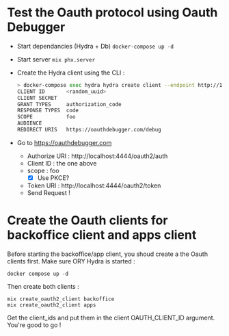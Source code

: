 # Test the Oauth protocol using Oauth Debugger
 
- Start dependancies (Hydra + Db) `docker-compose up -d`
- Start server `mix phx.server`
- Create the Hydra client using the CLI :

    ```bash
    > docker-compose exec hydra hydra create client --endpoint http://127.0.0.1:4445 --token-endpoint-auth-method none --scope foo --redirect-uri https://oauthdebugger.com/debug
    CLIENT ID       <random_uuid>
    CLIENT SECRET
    GRANT TYPES     authorization_code
    RESPONSE TYPES  code
    SCOPE           foo
    AUDIENCE
    REDIRECT URIS   https://oauthdebugger.com/debug
    ```
- Go to https://oauthdebugger.com
  - Authorize URI : http://localhost:4444/oauth2/auth
  - Client ID : the one above
  - scope : foo
    - [x] Use PKCE?
  - Token URI : http://localhost:4444/oauth2/token
  - Send Request !


# Create the Oauth clients for backoffice client and apps client


Before starting the backoffice/app client, you shoud create a the Oauth clients first.
Make sure ORY Hydra is started : 
```
docker compose up -d
```

Then create both clients : 
```
mix create_oauth2_client backoffice
mix create_oauth2_client apps
```

Get the client_ids and put them in the client OAUTH_CLIENT_ID argument.
You're good to go !